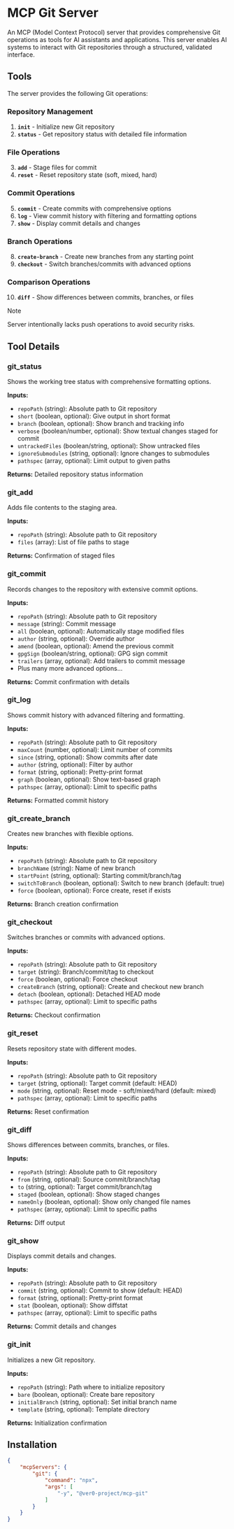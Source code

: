# MCP Git Server

An MCP (Model Context Protocol) server that provides comprehensive Git operations as tools for AI assistants and
applications. This server enables AI systems to interact with Git repositories through a structured, validated
interface.

## Tools

The server provides the following Git operations:

### Repository Management

1. **`init`** - Initialize new Git repository
2. **`status`** - Get repository status with detailed file information

### File Operations

3. **`add`** - Stage files for commit
4. **`reset`** - Reset repository state (soft, mixed, hard)

### Commit Operations

5. **`commit`** - Create commits with comprehensive options
6. **`log`** - View commit history with filtering and formatting options
7. **`show`** - Display commit details and changes

### Branch Operations

8. **`create-branch`** - Create new branches from any starting point
9. **`checkout`** - Switch branches/commits with advanced options

### Comparison Operations

10. **`diff`** - Show differences between commits, branches, or files

> [!NOTE]
> Server intentionally lacks push operations to avoid security risks.

## Tool Details

### git_status

Shows the working tree status with comprehensive formatting options.

**Inputs:**

- `repoPath` (string): Absolute path to Git repository
- `short` (boolean, optional): Give output in short format
- `branch` (boolean, optional): Show branch and tracking info
- `verbose` (boolean/number, optional): Show textual changes staged for commit
- `untrackedFiles` (boolean/string, optional): Show untracked files
- `ignoreSubmodules` (string, optional): Ignore changes to submodules
- `pathspec` (array, optional): Limit output to given paths

**Returns:** Detailed repository status information

### git_add

Adds file contents to the staging area.

**Inputs:**

- `repoPath` (string): Absolute path to Git repository
- `files` (array): List of file paths to stage

**Returns:** Confirmation of staged files

### git_commit

Records changes to the repository with extensive commit options.

**Inputs:**

- `repoPath` (string): Absolute path to Git repository
- `message` (string): Commit message
- `all` (boolean, optional): Automatically stage modified files
- `author` (string, optional): Override author
- `amend` (boolean, optional): Amend the previous commit
- `gpgSign` (boolean/string, optional): GPG sign commit
- `trailers` (array, optional): Add trailers to commit message
- Plus many more advanced options...

**Returns:** Commit confirmation with details

### git_log

Shows commit history with advanced filtering and formatting.

**Inputs:**

- `repoPath` (string): Absolute path to Git repository
- `maxCount` (number, optional): Limit number of commits
- `since` (string, optional): Show commits after date
- `author` (string, optional): Filter by author
- `format` (string, optional): Pretty-print format
- `graph` (boolean, optional): Show text-based graph
- `pathspec` (array, optional): Limit to specific paths

**Returns:** Formatted commit history

### git_create_branch

Creates new branches with flexible options.

**Inputs:**

- `repoPath` (string): Absolute path to Git repository
- `branchName` (string): Name of new branch
- `startPoint` (string, optional): Starting commit/branch/tag
- `switchToBranch` (boolean, optional): Switch to new branch (default: true)
- `force` (boolean, optional): Force create, reset if exists

**Returns:** Branch creation confirmation

### git_checkout

Switches branches or commits with advanced options.

**Inputs:**

- `repoPath` (string): Absolute path to Git repository
- `target` (string): Branch/commit/tag to checkout
- `force` (boolean, optional): Force checkout
- `createBranch` (string, optional): Create and checkout new branch
- `detach` (boolean, optional): Detached HEAD mode
- `pathspec` (array, optional): Limit to specific paths

**Returns:** Checkout confirmation

### git_reset

Resets repository state with different modes.

**Inputs:**

- `repoPath` (string): Absolute path to Git repository
- `target` (string, optional): Target commit (default: HEAD)
- `mode` (string, optional): Reset mode - soft/mixed/hard (default: mixed)
- `pathspec` (array, optional): Limit to specific paths

**Returns:** Reset confirmation

### git_diff

Shows differences between commits, branches, or files.

**Inputs:**

- `repoPath` (string): Absolute path to Git repository
- `from` (string, optional): Source commit/branch/tag
- `to` (string, optional): Target commit/branch/tag
- `staged` (boolean, optional): Show staged changes
- `nameOnly` (boolean, optional): Show only changed file names
- `pathspec` (array, optional): Limit to specific paths

**Returns:** Diff output

### git_show

Displays commit details and changes.

**Inputs:**

- `repoPath` (string): Absolute path to Git repository
- `commit` (string, optional): Commit to show (default: HEAD)
- `format` (string, optional): Pretty-print format
- `stat` (boolean, optional): Show diffstat
- `pathspec` (array, optional): Limit to specific paths

**Returns:** Commit details and changes

### git_init

Initializes a new Git repository.

**Inputs:**

- `repoPath` (string): Path where to initialize repository
- `bare` (boolean, optional): Create bare repository
- `initialBranch` (string, optional): Set initial branch name
- `template` (string, optional): Template directory

**Returns:** Initialization confirmation

## Installation

```json
{
	"mcpServers": {
		"git": {
			"command": "npx",
			"args": [
				"-y", "@ver0-project/mcp-git"
			]
		}
	}
}
```

